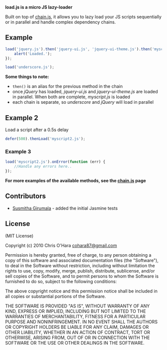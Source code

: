 **load.js is a micro JS lazy-loader**

Built on top of [chain.js](https://github.com/chriso/chain.js), it allows you to lazy load your JS scripts sequentially or in parallel and handle complex dependency chains.

## Example

```javascript
load('jquery.js').then('jquery-ui.js', 'jquery-ui-theme.js').then('myscript.js').thenRun(function () {
    alert('Loaded.');
});

load('underscore.js');
```

**Some things to note:**

- `then()` is an alias for the previous method in the chain
- once *jQuery* has loaded, *jquery-ui.js* and *jquery-ui-theme.js* are loaded in parallel. When both are complete, *myscript.js* is loaded
- each chain is separate, so *underscore* and *jQuery* will load in parallel

## Example 2

Load a script after a 0.5s delay

```javascript
defer(500).thenLoad('myscript2.js');
```

### Example 3

```javascript
load('myscript2.js').onError(function (err) {
    //Handle any errors here..
});
```

**For more examples of the available methods, see the [chain.js](https://github.com/chriso/chain.js) page**

## Contributors

- [Susmitha Girumala](https://github.com/gsusmi) - added the initial Jasmine tests

## License

(MIT License)

Copyright (c) 2010 Chris O'Hara <cohara87@gmail.com>

Permission is hereby granted, free of charge, to any person obtaining
a copy of this software and associated documentation files (the
"Software"), to deal in the Software without restriction, including
without limitation the rights to use, copy, modify, merge, publish,
distribute, sublicense, and/or sell copies of the Software, and to
permit persons to whom the Software is furnished to do so, subject to
the following conditions:

The above copyright notice and this permission notice shall be
included in all copies or substantial portions of the Software.

THE SOFTWARE IS PROVIDED "AS IS", WITHOUT WARRANTY OF ANY KIND,
EXPRESS OR IMPLIED, INCLUDING BUT NOT LIMITED TO THE WARRANTIES OF
MERCHANTABILITY, FITNESS FOR A PARTICULAR PURPOSE AND
NONINFRINGEMENT. IN NO EVENT SHALL THE AUTHORS OR COPYRIGHT HOLDERS BE
LIABLE FOR ANY CLAIM, DAMAGES OR OTHER LIABILITY, WHETHER IN AN ACTION
OF CONTRACT, TORT OR OTHERWISE, ARISING FROM, OUT OF OR IN CONNECTION
WITH THE SOFTWARE OR THE USE OR OTHER DEALINGS IN THE SOFTWARE.
